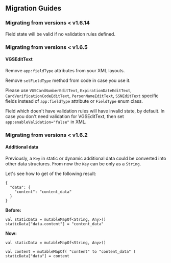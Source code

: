 ## Migration Guides

### Migrating from versions < v1.6.14

Field state will be valid if no validation rules defined.

### Migrating from versions < v1.6.5

#### VGSEditText
Remove `app:fieldType` attributes from your XML layouts.

Remove `setFieldType` method from code in case you use it.

Please use `VGSCardNumberEditText`, `ExpirationDateEditText`, `CardVerificationCodeEditText`, `PersonNameEditText`, `SSNEditText`
specific fields instead of `app:fieldType` attribute or `FieldType` enum class.

Field which doen't have validation rules will have invalid state, by default.
In case you don't need validation for VGSEditText, then set `app:enableValidation="false"` in XML.


### Migrating from versions < v1.6.2

#### Additional data
Previously, a `Key` in static or dynamic additional data could be converted into other data structures. From now the `Key` can be only as a `String`. 

Let's see how to get of the following result:
```
{
  "data": {
    "content": "content_data"
  }
}
```

**Before:**

```
val staticData = mutableMapOf<String, Any>()
staticData["data.content"] = "content_data"
```

**Now:**

```
val staticData = mutableMapOf<String, Any>()

val content = mutableMapOf( "content" to "content_data" )
staticData["data"] = content
```
